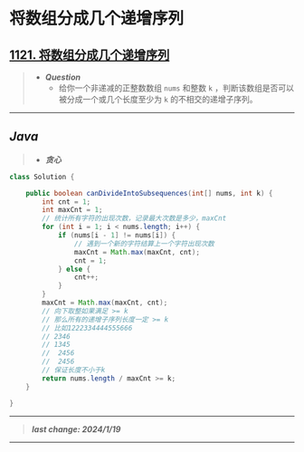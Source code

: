 # 将数组分成几个递增序列

## [1121. 将数组分成几个递增序列](https://leetcode.cn/problems/divide-array-into-increasing-sequences/)

> - ***Question***
>   - 给你一个非递减的正整数数组 `nums` 和整数 `k` ，判断该数组是否可以被分成一个或几个长度至少为 `k` 的不相交的递增子序列。

---

## *Java*

> - ***贪心***

```java
class Solution {

    public boolean canDivideIntoSubsequences(int[] nums, int k) {
        int cnt = 1;
        int maxCnt = 1;
        // 统计所有字符的出现次数，记录最大次数是多少，maxCnt
        for (int i = 1; i < nums.length; i++) {
            if (nums[i - 1] != nums[i]) {
                // 遇到一个新的字符结算上一个字符出现次数
                maxCnt = Math.max(maxCnt, cnt);
                cnt = 1;
            } else {
                cnt++;
            }
        }
        maxCnt = Math.max(maxCnt, cnt);
        // 向下取整如果满足 >= k
        // 那么所有的递增子序列长度一定 >= k
        // 比如1222334444555666
        // 2346
        // 1345
        //  2456
        //  2456
        // 保证长度不小于k
        return nums.length / maxCnt >= k;
    }

}
```

---

> ***last change: 2024/1/19***

---
